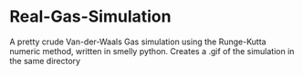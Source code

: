 # Real-Gas-Simulation
A pretty crude Van-der-Waals Gas simulation using the Runge-Kutta numeric method, written in smelly python. Creates a .gif of the simulation in the same directory
